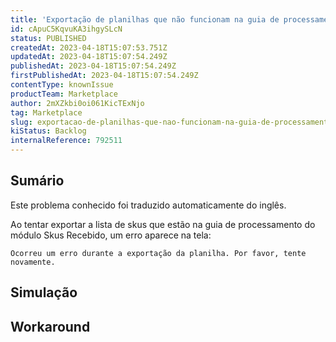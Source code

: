```yaml
---
title: 'Exportação de planilhas que não funcionam na guia de processamento da Sku Recebida'
id: cApuC5KqvuKA3ihgySLcN
status: PUBLISHED
createdAt: 2023-04-18T15:07:53.751Z
updatedAt: 2023-04-18T15:07:54.249Z
publishedAt: 2023-04-18T15:07:54.249Z
firstPublishedAt: 2023-04-18T15:07:54.249Z
contentType: knownIssue
productTeam: Marketplace
author: 2mXZkbi0oi061KicTExNjo
tag: Marketplace
slug: exportacao-de-planilhas-que-nao-funcionam-na-guia-de-processamento-da-sku-recebida
kiStatus: Backlog
internalReference: 792511
---
```


## Sumário

<div class="alert alert-info">
  <p>Este problema conhecido foi traduzido automaticamente do inglês.</p>
</div>


Ao tentar exportar a lista de skus que estão na guia de processamento do módulo Skus Recebido, um erro aparece na tela:

    Ocorreu um erro durante a exportação da planilha. Por favor, tente novamente.



##

## Simulação



## Workaround



